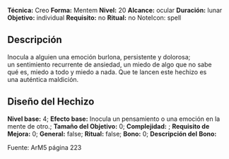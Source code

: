
**Técnica:** Creo
**Forma:** Mentem
**Nivel:** 20
**Alcance:** ocular 
**Duración:** lunar  
**Objetivo:** individual
**Requisito:** no
**Ritual:** no
NoteIcon: spell




## Descripción 
<p>Inocula a alguien una emoción burlona, persistente y dolorosa; un sentimiento recurrente de ansiedad, un miedo de algo que no sabe qué es, miedo a todo y miedo a nada. Que te lancen este hechizo es una auténtica maldición.</p>

## Diseño del Hechizo 

**Nivel base:** 4; **Efecto base:** Inocula un pensamiento o una emoción en la mente de otro.;  **Tamaño del **Objetivo:**** 0; **Complejidad:** ; **Requisito de Mejora:** 0; **General:** false; **Ritual:** false; **Bono:** 0; **Descripción del** **Bono:** 

Fuente: ArM5 página 223